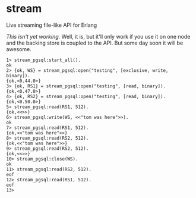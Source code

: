 stream
======

Live streaming file-like API for Erlang

*This isn't yet working.*
Well, it is, but it'll only work if you use it on one node and the backing store is coupled to the API.
But some day soon it will be awesome.


```
1> stream_pgsql:start_all().
ok
2> {ok, WS} = stream_pgsql:open("testing", [exclusive, write, binary]).
{ok,<0.44.0>}
3> {ok, RS1} = stream_pgsql:open("testing", [read, binary]).
{ok,<0.47.0>}
4> {ok, RS2} = stream_pgsql:open("testing", [read, binary]).
{ok,<0.50.0>}
5> stream_pgsql:read(RS1, 512).
{ok,<<>>}
6> stream_pgsql:write(WS, <<"tom was here">>).
ok
7> stream_pgsql:read(RS1, 512).
{ok,<<"tom was here">>}
8> stream_pgsql:read(RS2, 512).
{ok,<<"tom was here">>}
9> stream_pgsql:read(RS2, 512).
{ok,<<>>}
10> stream_pgsql:close(WS).
ok
11> stream_pgsql:read(RS2, 512).
eof
12> stream_pgsql:read(RS1, 512).
eof
13>
```
